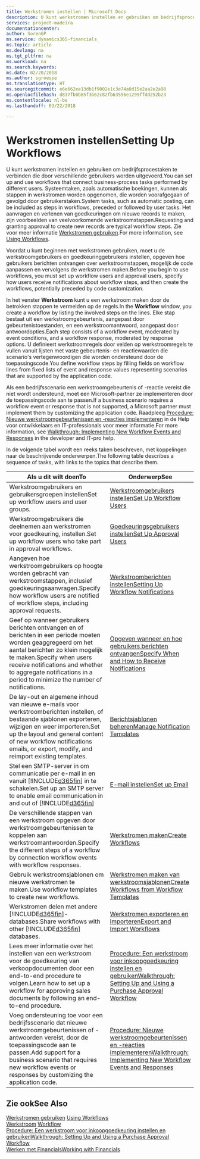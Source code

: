 ```yaml
---
title: Werkstromen instellen | Microsoft Docs
description: U kunt werkstromen instellen en gebruiken om bedrijfsprocestaken te verbinden die door verschillende gebruikers worden uitgevoerd. Systeemtaken, zoals automatische boekingen, kunnen als stappen in werkstromen worden opgenomen, die worden voorafgegaan of gevolgd door gebruikerstaken. Het aanvragen en verlenen van goedkeuringen om nieuwe records te maken, zijn voorbeelden van veelvoorkomende werkstroomstappen.
services: project-madeira
documentationcenter: 
author: SorenGP
ms.service: dynamics365-financials
ms.topic: article
ms.devlang: na
ms.tgt_pltfrm: na
ms.workload: na
ms.search.keywords: 
ms.date: 02/20/2018
ms.author: sgroespe
ms.translationtype: HT
ms.sourcegitcommit: e6e662ee13db1f9002e1c3e74a0d15e2aa2e2a98
ms.openlocfilehash: d837fb0b85f3b62c82fb63596e1299ffdd252b23
ms.contentlocale: nl-be
ms.lasthandoff: 03/22/2018

---
```

# <a name="setting-up-workflows"></a><span data-ttu-id="a7e96-105">Werkstromen instellen</span><span class="sxs-lookup"><span data-stu-id="a7e96-105">Setting Up Workflows</span></span>
<span data-ttu-id="a7e96-106">U kunt werkstromen instellen en gebruiken om bedrijfsprocestaken te verbinden die door verschillende gebruikers worden uitgevoerd.</span><span class="sxs-lookup"><span data-stu-id="a7e96-106">You can set up and use workflows that connect business-process tasks performed by different users.</span></span> <span data-ttu-id="a7e96-107">Systeemtaken, zoals automatische boekingen, kunnen als stappen in werkstromen worden opgenomen, die worden voorafgegaan of gevolgd door gebruikerstaken.</span><span class="sxs-lookup"><span data-stu-id="a7e96-107">System tasks, such as automatic posting, can be included as steps in workflows, preceded or followed by user tasks.</span></span> <span data-ttu-id="a7e96-108">Het aanvragen en verlenen van goedkeuringen om nieuwe records te maken, zijn voorbeelden van veelvoorkomende werkstroomstappen.</span><span class="sxs-lookup"><span data-stu-id="a7e96-108">Requesting and granting approval to create new records are typical workflow steps.</span></span> <span data-ttu-id="a7e96-109">Zie voor meer informatie [Werkstromen gebruiken](across-use-workflows.md).</span><span class="sxs-lookup"><span data-stu-id="a7e96-109">For more information, see [Using Workflows](across-use-workflows.md).</span></span>  

 <span data-ttu-id="a7e96-110">Voordat u kunt beginnen met werkstromen gebruiken, moet u de werkstroomgebruikers en goedkeuringgebruikers instellen, opgeven hoe gebruikers berichten ontvangen over werkstroomstappen, mogelijk de code aanpassen en vervolgens de werkstromen maken.</span><span class="sxs-lookup"><span data-stu-id="a7e96-110">Before you begin to use workflows, you must set up workflow users and approval users, specify how users receive notifications about workflow steps, and then create the workflows, potentially preceded by code customization.</span></span>  

 <span data-ttu-id="a7e96-111">In het venster **Werkstroom** kunt u een werkstroom maken door de betrokken stappen te vermelden op de regels.</span><span class="sxs-lookup"><span data-stu-id="a7e96-111">In the **Workflow** window, you create a workflow by listing the involved steps on the lines.</span></span> <span data-ttu-id="a7e96-112">Elke stap bestaat uit een werkstroomgebeurtenis, aangepast door gebeurtenistoestanden, en een werkstroomantwoord, aangepast door antwoordopties.</span><span class="sxs-lookup"><span data-stu-id="a7e96-112">Each step consists of a workflow event, moderated by event conditions, and a workflow response, moderated by response options.</span></span> <span data-ttu-id="a7e96-113">U definieert werkstroomregels door velden op werkstroomregels te vullen vanuit lijsten met vaste gebeurtenis- en reactiewaarden die scenario's vertegenwoordigen die worden ondersteund door de toepassingscode.</span><span class="sxs-lookup"><span data-stu-id="a7e96-113">You define workflow steps by filling fields on workflow lines from fixed lists of event and response values representing scenarios that are supported by the application code.</span></span>  

 <span data-ttu-id="a7e96-114">Als een bedrijfsscenario een werkstroomgebeurtenis of -reactie vereist die niet wordt ondersteund, moet een Microsoft-partner ze implementeren door de toepassingscode aan te passen.</span><span class="sxs-lookup"><span data-stu-id="a7e96-114">If a business scenario requires a workflow event or response that is not supported, a Microsoft partner must implement them by customizing the application code.</span></span> <span data-ttu-id="a7e96-115">Raadpleeg [Procedure: Nieuwe werkstroomgebeurtenissen en -reacties implementeren](/dynamics-nav/Walkthrough--Implementing-New-Workflow-Events-and-Responses) in de Help voor ontwikkelaars en IT-professionals voor meer informatie.</span><span class="sxs-lookup"><span data-stu-id="a7e96-115">For more information, see [Walkthrough: Implementing New Workflow Events and Responses](/dynamics-nav/Walkthrough--Implementing-New-Workflow-Events-and-Responses) in the developer and IT-pro help.</span></span>

 <span data-ttu-id="a7e96-116">In de volgende tabel wordt een reeks taken beschreven, met koppelingen naar de beschrijvende onderwerpen.</span><span class="sxs-lookup"><span data-stu-id="a7e96-116">The following table describes a sequence of tasks, with links to the topics that describe them.</span></span>  

|<span data-ttu-id="a7e96-117">**Als u dit wilt doen**</span><span class="sxs-lookup"><span data-stu-id="a7e96-117">**To**</span></span>|<span data-ttu-id="a7e96-118">**Onderwerp**</span><span class="sxs-lookup"><span data-stu-id="a7e96-118">**See**</span></span>|  
|------------|-------------|  
|<span data-ttu-id="a7e96-119">Werkstroomgebruikers en gebruikersgroepen instellen</span><span class="sxs-lookup"><span data-stu-id="a7e96-119">Set up workflow users and user groups.</span></span>|[<span data-ttu-id="a7e96-120">Werkstroomgebruikers instellen</span><span class="sxs-lookup"><span data-stu-id="a7e96-120">Set Up Workflow Users</span></span>](across-how-to-set-up-workflow-users.md)|  
|<span data-ttu-id="a7e96-121">Werkstroomgebruikers die deelnemen aan werkstromen voor goedkeuring, instellen.</span><span class="sxs-lookup"><span data-stu-id="a7e96-121">Set up workflow users who take part in approval workflows.</span></span>|[<span data-ttu-id="a7e96-122">Goedkeuringsgebruikers instellen</span><span class="sxs-lookup"><span data-stu-id="a7e96-122">Set Up Approval Users</span></span>](across-how-to-set-up-approval-users.md)|  
|<span data-ttu-id="a7e96-123">Aangeven hoe werkstroomgebruikers op hoogte worden gebracht van werkstroomstappen, inclusief goedkeuringsaanvragen.</span><span class="sxs-lookup"><span data-stu-id="a7e96-123">Specify how workflow users are notified of workflow steps, including approval requests.</span></span>|[<span data-ttu-id="a7e96-124">Werkstroomberichten instellen</span><span class="sxs-lookup"><span data-stu-id="a7e96-124">Setting Up Workflow Notifications</span></span>](across-setting-up-workflow-notifications.md)|  
|<span data-ttu-id="a7e96-125">Geef op wanneer gebruikers berichten ontvangen en of berichten in een periode moeten worden geaggregeerd om het aantal berichten zo klein mogelijk te maken.</span><span class="sxs-lookup"><span data-stu-id="a7e96-125">Specify when users receive notifications and whether to aggregate notifications in a period to minimize the number of notifications.</span></span>|[<span data-ttu-id="a7e96-126">Opgeven wanneer en hoe gebruikers berichten ontvangen</span><span class="sxs-lookup"><span data-stu-id="a7e96-126">Specify When and How to Receive Notifications</span></span>](across-how-to-specify-when-and-how-to-receive-notifications.md)|  
|<span data-ttu-id="a7e96-127">De lay-out en algemene inhoud van nieuwe e-mails voor werkstroomberichten instellen, of bestaande sjablonen exporteren, wijzigen en weer importeren.</span><span class="sxs-lookup"><span data-stu-id="a7e96-127">Set up the layout and general content of new workflow notifications emails, or export, modify, and reimport existing templates.</span></span>|[<span data-ttu-id="a7e96-128">Berichtsjablonen beheren</span><span class="sxs-lookup"><span data-stu-id="a7e96-128">Manage Notification Templates</span></span>](across-how-to-manage-notification-templates.md)|  
|<span data-ttu-id="a7e96-129">Stel een SMTP-server in om communicatie per e-mail in en vanuit [!INCLUDE[d365fin](includes/d365fin_md.md)] in te schakelen.</span><span class="sxs-lookup"><span data-stu-id="a7e96-129">Set up an SMTP server to enable email communication in and out of [!INCLUDE[d365fin](includes/d365fin_md.md)]</span></span>|[<span data-ttu-id="a7e96-130">E-mail instellen</span><span class="sxs-lookup"><span data-stu-id="a7e96-130">Set up Email</span></span>](madeira-how-setup-email.md)|
|<span data-ttu-id="a7e96-131">De verschillende stappen van een werkstroom opgeven door werkstroomgebeurtenissen te koppelen aan werkstroomantwoorden.</span><span class="sxs-lookup"><span data-stu-id="a7e96-131">Specify the different steps of a workflow by connection workflow events with workflow responses.</span></span>|[<span data-ttu-id="a7e96-132">Werkstromen maken</span><span class="sxs-lookup"><span data-stu-id="a7e96-132">Create Workflows</span></span>](across-how-to-create-workflows.md)|  
|<span data-ttu-id="a7e96-133">Gebruik werkstroomsjablonen om nieuwe werkstromen te maken.</span><span class="sxs-lookup"><span data-stu-id="a7e96-133">Use workflow templates to create new workflows.</span></span>|[<span data-ttu-id="a7e96-134">Werkstromen maken van werkstroomsjablonen</span><span class="sxs-lookup"><span data-stu-id="a7e96-134">Create Workflows from Workflow Templates</span></span>](across-how-to-create-workflows-from-workflow-templates.md)|  
|<span data-ttu-id="a7e96-135">Werkstromen delen met andere [!INCLUDE[d365fin](includes/d365fin_md.md)]-databases.</span><span class="sxs-lookup"><span data-stu-id="a7e96-135">Share workflows with other [!INCLUDE[d365fin](includes/d365fin_md.md)] databases.</span></span>|[<span data-ttu-id="a7e96-136">Werkstromen exporteren en importeren</span><span class="sxs-lookup"><span data-stu-id="a7e96-136">Export and Import Workflows</span></span>](across-how-to-export-and-import-workflows.md)|  
|<span data-ttu-id="a7e96-137">Lees meer informatie over het instellen van een werkstroom voor de goedkeuring van verkoopdocumenten door een end-to-end procedure te volgen.</span><span class="sxs-lookup"><span data-stu-id="a7e96-137">Learn how to set up a workflow for approving sales documents by following an end-to-end procedure.</span></span>|[<span data-ttu-id="a7e96-138">Procedure: Een werkstroom voor inkoopgoedkeuring instellen en gebruiken</span><span class="sxs-lookup"><span data-stu-id="a7e96-138">Walkthrough: Setting Up and Using a Purchase Approval Workflow</span></span>](walkthrough-setting-up-and-using-a-purchase-approval-workflow.md)|  
|<span data-ttu-id="a7e96-139">Voeg ondersteuning toe voor een bedrijfsscenario dat nieuwe werkstroomgebeurtenissen of -antwoorden vereist, door de toepassingscode aan te passen.</span><span class="sxs-lookup"><span data-stu-id="a7e96-139">Add support for a business scenario that requires new workflow events or responses by customizing the application code.</span></span>|[<span data-ttu-id="a7e96-140">Procedure: Nieuwe werkstroomgebeurtenissen en -reacties implementeren</span><span class="sxs-lookup"><span data-stu-id="a7e96-140">Walkthrough: Implementing New Workflow Events and Responses</span></span>](/dynamics-nav/Walkthrough--Implementing-New-Workflow-Events-and-Responses)|  

## <a name="see-also"></a><span data-ttu-id="a7e96-141">Zie ook</span><span class="sxs-lookup"><span data-stu-id="a7e96-141">See Also</span></span>  
 <span data-ttu-id="a7e96-142">[Werkstromen gebruiken](across-use-workflows.md) </span><span class="sxs-lookup"><span data-stu-id="a7e96-142">[Using Workflows](across-use-workflows.md) </span></span>  
 <span data-ttu-id="a7e96-143">[Werkstroom](across-workflow.md) </span><span class="sxs-lookup"><span data-stu-id="a7e96-143">[Workflow](across-workflow.md) </span></span>  
 [<span data-ttu-id="a7e96-144">Procedure: Een werkstroom voor inkoopgoedkeuring instellen en gebruiken</span><span class="sxs-lookup"><span data-stu-id="a7e96-144">Walkthrough: Setting Up and Using a Purchase Approval Workflow</span></span>](walkthrough-setting-up-and-using-a-purchase-approval-workflow.md)  
 [<span data-ttu-id="a7e96-145">Werken met Financials</span><span class="sxs-lookup"><span data-stu-id="a7e96-145">Working with Financials</span></span>](ui-work-product.md)

